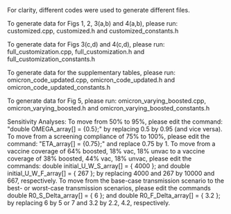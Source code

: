 For clarity, different codes were used to generate different files.

To generate data for Figs 1, 2, 3(a,b) and 4(a,b), please run: customized.cpp, customized.h and customized_constants.h 

To generate data for Figs 3(c,d) and 4(c,d), please run: full_customization.cpp, full_customization.h and full_customization_constants.h 

To generate data for the supplementary tables, please run: omicron_code_updated.cpp, omicron_code_updated.h and omicron_code_updated_constants.h 

To generate data for Fig 5, please run: omicron_varying_boosted.cpp, omicron_varying_boosted.h and omicron_varying_boosted_constants.h

Sensitivity Analyses:
To move from 50% to 95%, please edit the command: "double OMEGA_array[] = {0.5};" by replacing 0.5 by 0.95 (and vice versa). 
To move from a screening compliance of 75% to 100%, please edit the command: "ETA_array[] = {0.75};" and replace 0.75 by 1.
To move from a vaccine coverage of 64% boosted, 18% vac, 18% unvac to a vaccine coverage of 38% boosted, 44% vac, 18% unvac, please edit the commands: double initial_U_W_S_array[] = { 4000 }; and double initial_U_W_F_array[] = { 267 }; by replacing 4000 and 267 by 10000 and 667, respectively.
To move from the base-case transmission scenario to the best- or worst-case transmission scenarios, please edit the commands double R0_S_Delta_array[] = { 6 }; and  double R0_F_Delta_array[] = { 3.2 }; by replacing 6 by 5 or 7 and 3.2 by 2.2, 4.2, respectively.


